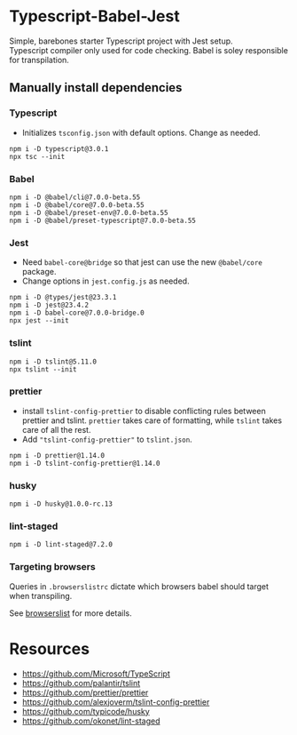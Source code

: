 # Typescript-Babel-Jest

Simple, barebones starter Typescript project with Jest setup.  
Typescript compiler only used for code checking. Babel is soley responsible for transpilation.

## Manually install dependencies

### Typescript

- Initializes `tsconfig.json` with default options. Change as needed.

```
npm i -D typescript@3.0.1
npx tsc --init
```

### Babel

```
npm i -D @babel/cli@7.0.0-beta.55
npm i -D @babel/core@7.0.0-beta.55
npm i -D @babel/preset-env@7.0.0-beta.55
npm i -D @babel/preset-typescript@7.0.0-beta.55
```

### Jest

- Need `babel-core@bridge` so that jest can use the new `@babel/core` package.
- Change options in `jest.config.js` as needed.

```
npm i -D @types/jest@23.3.1
npm i -D jest@23.4.2
npm i -D babel-core@7.0.0-bridge.0
npx jest --init
```

### tslint

```
npm i -D tslint@5.11.0
npx tslint --init
```

### prettier

- install `tslint-config-prettier` to disable conflicting rules between prettier and tslint.
  `prettier` takes care of formatting, while `tslint` takes care of all the rest.
- Add `"tslint-config-prettier"` to `tslint.json`.

```
npm i -D prettier@1.14.0
npm i -D tslint-config-prettier@1.14.0
```

### husky

```
npm i -D husky@1.0.0-rc.13
```

### lint-staged

```
npm i -D lint-staged@7.2.0
```

### Targeting browsers

Queries in `.browserslistrc` dictate which browsers babel should target when transpiling.

See [browserslist](https://github.com/browserslist/browserslist) for more details.

# Resources

- https://github.com/Microsoft/TypeScript
- https://github.com/palantir/tslint
- https://github.com/prettier/prettier
- https://github.com/alexjoverm/tslint-config-prettier
- https://github.com/typicode/husky
- https://github.com/okonet/lint-staged

